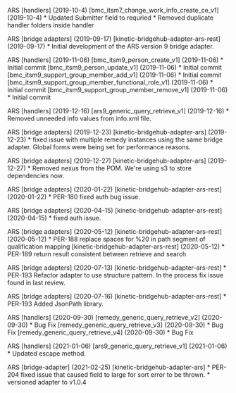 ARS \[handlers\] (2019-10-4)
  \[bmc_itsm7_change_work_info_create_ce_v1\] (2019-10-4)
    * Updated Submitter field to requried
    * Removed duplicate handler folders inside handler

ARS \[bridge adapters\] (2019-09-17)
  \[kinetic-bridgehub-adapter-ars-rest\] (2019-09-17)
    * Initial development of the ARS version 9 bridge adapter.

ARS \[handlers\] (2019-11-06)
  \[bmc_itsm9_person_create_v1\] (2019-11-06)
    * Initial commit
  \[bmc_itsm9_person_update_v1\] (2019-11-06)
    * Initial commit
  \[bmc_itsm9_support_group_member_add_v1\] (2019-11-06)
    * Initial commit
  \[bmc_itsm9_support_group_member_functional_role_v1\] (2019-11-06)
    * Initial commit
  \[bmc_itsm9_support_group_member_remove_v1\] (2019-11-06)
    * Initial commit

ARS \[handlers\] (2019-12-16)
  \[ars9_generic_query_retrieve_v1\] (2019-12-16)
    * Removed unneeded info values from info.xml file.

ARS \[bridge adapters\] (2019-12-23)
  \[kinetic-bridgehub-adapter-ars\] (2019-12-23)
    * fixed issue with multiple remedy instances using the same bridge adapter.
    Global forms were being set for performance reasons.

ARS \[bridge adapters\] (2019-12-27)
  \[kinetic-bridgehub-adapter-ars\] (2019-12-27) 
    * Removed nexus from the POM.  We're using s3 to store dependencies now.

ARS \[bridge adapters\] (2020-01-22)
  \[kinetic-bridgehub-adapter-ars-rest\] (2020-01-22)
    * PER-180 fixed auth bug issue.
    
ARS \[bridge adapters\] (2020-04-15)
  \[kinetic-bridgehub-adapter-ars-rest\] (2020-04-15)
    * fixed auth issue.

ARS \[bridge adapters\] (2020-05-12)
  \[kinetic-bridgehub-adapter-ars-rest\] (2020-05-12)
    * PER-188 replace spaces for %20 in path segment of qualification mapping
  \[kinetic-bridgehub-adapter-ars-rest\] (2020-05-12)
    * PER-189 return result consistent between retrieve and search

ARS \[bridge adapters\] (2020-07-13)
  \[kinetic-bridgehub-adapter-ars-rest\]
    * PER-193 Refactor adapter to use structure pattern.  In the process fix issue found in last review.
    
ARS \[bridge adapters\] (2020-07-16)
  \[kinetic-bridgehub-adapter-ars-rest\]
    * PER-193 Added JsonPath library.

ARS \[handlers\] (2020-09-30)
  \[remedy_generic_query_retrieve_v2\] (2020-09-30)
    * Bug Fix
  \[remedy_generic_query_retrieve_v3\] (2020-09-30)
    * Bug Fix
  \[remedy_generic_query_retrieve_v4\] (2020-09-30)
    * Bug Fix
	
ARS \[handlers\] (2021-01-06)
  \[ars9_generic_query_retrieve_v1\] (2021-01-06)
    * Updated escape method.

ARS \[bridge-adapter\] (2021-02-25)
  \[kinetic-bridgehub-adapter-ars\]
    * PER-204 fixed issue that caused field to large for sort error to be thrown.
    * versioned adapter to v1.0.4